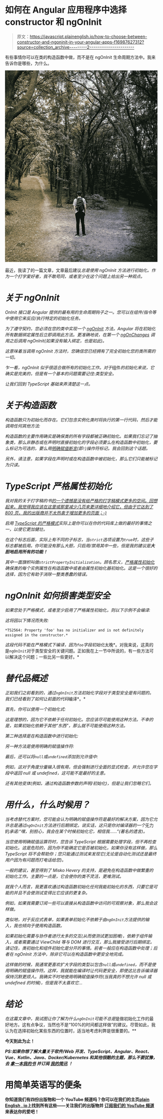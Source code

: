 # 如何在 Angular 应用程序中选择 constructor 和 ngOnInit

> 原文：<https://javascript.plainenglish.io/how-to-choose-between-constructor-and-ngoninit-in-your-angular-apps-f16987627312?source=collection_archive---------2----------------------->

有些事情你可以在类的构造函数中做，而不是在 ngOnInit 生命周期方法中。我来告诉你是哪些，为什么。

![](img/865a3b905d70e2a5251291379ebfa74d.png)

最近，我读了的一篇文章，文章最后建议*总是使用 ngOnInit 方法进行初始化。作为一个打字爱好者，我不敢苟同，或者至少在这个问题上给出另一种观点。*

# *关于 ngOnInit*

*OnInit 接口是 Angular 提供的最有用的生命周期钩子之一。您可以在组件/指令等中使用它来反应/执行特定的初始化任务。*

*为了遵守契约，您必须在您的类中实现一个 [ngOnInit](https://angular.io/api/core/OnInit#ngOnInit) 方法。Angular 将在初始化所有数据绑定属性后立即调用此方法。更准确地说，在第一个 [ngOnChanges](https://angular.io/api/core/OnChanges) 调用之后调用 ngOnInit(如果没有输入绑定，也是如此)。*

*这意味着当调用 ngOnInit 方法时，您确信您已经拥有了完全初始化您的类所需的一切。*

*乍一看，ngOnInit 似乎很适合做所有的初始化工作。对于*组件*的初始化来说，它确实是完美的，但是有一个基本的问题需要记住:类型安全。*

*让我们回到 TypeScript 基础来弄清楚这一点。*

# *关于构造函数*

*构造函数只为初始化而存在。它们包含实例化类时将执行的第一行代码，然后才能调用任何其他方法:*

*构造函数的主要作用确实是确保类的所有字段都被正确初始化。如果我们忘记了抽象类，那么非静态或在声明时直接初始化的字段必须要么在构造函数中初始化，要么标记为可选的，要么用[明确赋值断言](https://www.typescriptlang.org/docs/handbook/release-notes/typescript-2-7.html#definite-assignment-assertions)(即`!`)操作符标记。我会回到这个话题。*

*另外，请注意，如果字段在声明时或在构造函数中被初始化，那么它们只能被标记为只读。*

# *TypeScript 严格属性初始化*

*我对我的关于打字稿的书[的一个遗憾是没有给严格的打字稿模式更多的空间。回想起来，我觉得我应该在这里或那里减少几页来更详细地介绍它，但由于它达到了 800 页，我的出版商并不太热衷于增加更多的页面；-)](https://www.amazon.com/gp/product/B081FB89BL)*

*启用 [TypeScript 的严格模式](https://mariusschulz.com/blog/the-strict-compiler-option-in-typescript)实际上是你可以在你的代码库上做的最好的事情之一，以使它更加健壮。*

*在这个标志后面，实际上有不同的子标志，当`strict`选项设置为`true`时，这些子标志都被启用。你可能没有那么大胆，只启用/禁用其中一些，但是我的建议是**大胆地启用所有的功能！***

*其中一面旗帜叫做`strictPropertyInitialization`。顾名思义，[严格属性初始化](https://www.typescriptlang.org/docs/handbook/release-notes/typescript-2-7.html#strict-class-initialization)确保类的每个实例属性在构造函数中或者由属性初始化器初始化。这是一个很好的选择，因为它有助于消除一整类愚蠢的错误。*

# *ngOnInit 如何损害类型安全*

*如果您处于严格模式，或者至少启用了严格属性初始化，则以下示例不会编译:*

*这将因以下情况而失败:*

```
*TS2564: Property 'foo' has no initializer and is not definitely assigned in the constructor.*
```

*这段代码不能在严格模式下编译，因为`foo`字段初始化*太晚*。对我来说，这真的是`ngOnInit`对于类型安全的关键问题。正如我在上一节中所说的，有一些方法可以解决这个问题；一些比另一些更好。*

# *替代品概述*

*正如我们之前看到的，通过`ngOnInit`方法初始化字段对于类型安全是有问题的。我们已经看到了如何让前面的代码*编译*。*

*首先，你可以使用一个初始化式:*

*这是理想的，因为它不依赖于任何初始化。您应该尽可能使用这种方法。不幸的是，如果初始化依赖于其他“东西”，那么就不可能使用这种方法。*

*第二种选择是在构造函数中进行初始化:*

*另一种方法是使用明确的赋值操作符:*

*最后，还可以将`null`或`undefined`添加到允许值中:*

*例如，这对于角度分量输入很有用，但会强制进行全面的显式检查，并允许您在字段中返回 null 或 undefined，这可能不是最好的主意。*

*还有其他变体(例如，通过构造函数参数的声明/初始化)，但是让我们忽略它们。*

# *用什么，什么时候用？*

*当考虑替代方案时，您可能会认为明确的赋值操作符是最好的解决方案，因为它允许总是通过`ngOnInit`方法进行后期绑定。说实话，这只是你对编译器的一个*无力的*承诺:“嘿，别担心，我会在某个时候初始化它，相信我……”(著名的遗言)。*

*当您使用明确赋值运算符时，您告诉 TypeScript 根据需要处理字段，但不再检查初始化。这是危险的，因为你不能确定它是否被初始化，如果你没有这样做，那么 TypeScript 将不会帮助你；您只能通过测试来发现它(无论是自动化测试还是最终用户因为有问题而打电话给您)。*

*一般的建议，甚至得到了 Misko Hevery 的支持，是避免在构造函数中做繁重的初始化工作。主要的一点是，它会使你的类不灵活，更难测试。*

*就我个人而言，我更喜欢通过构造函数初始化任何我能初始化的东西，只要它是可能的并且不会使测试变得比它应该的更复杂。*

*例如，如果我需要订阅一些可以直接从构造函数中访问的可观察对象，那么我会这样做。*

*类似地，对于反应式表单，如果表单初始化不依赖于由`ngOnInit`方法提供的输入，我也倾向于使用构造函数。*

*如果初始化需要与协作者进行太多的交互(从而使测试更加困难)，依赖于组件输入，或者需要通过 ViewChild 等与 DOM 进行交互，那么我接受进行后期绑定。请记住，类初始化和组件初始化是分开的事情。前者一般应在构造函数中处理；后者在 ngOnInit 方法中，除非它可以在构造函数中更安全地完成。*

*这样做的时候，我通常更喜欢扩大字段的类型以包含`null`或`undefined`，而不是使用明确的赋值操作符。这样，我就能在编译时让代码更安全，即使这比告诉编译器保持沉默更烦人。我确实不时地使用明确赋值操作符(当我真的不想允许 null 或 undefined 的时候)，但是我不太喜欢它…*

# *结论*

*在这篇文章中，我试图让你了解为什么`ngOnInit`可能不总是*是做初始化工作的最好地方。这有点争议，当然也不是“100%的时间都这样做”的建议。尽管如此，我认为在选择初始化某些东西的位置时，适当地考虑利弊是很重要的。**

**今天到此为止！**

***PS:如果你想了解大量关于软件/Web 开发、TypeScript、Angular、React、Vue、Kotlin、Java、Docker/Kubernetes 和其他很酷的主题，那么不要犹豫，去* [*拿一本我的书*](https://www.amazon.com/Learn-TypeScript-Building-Applications-understanding-ebook/dp/B081FB89BL) *并订阅* [*我的简讯*](https://mailchi.mp/fb661753d54a/developassion-newsletter) *！***

# ****用简单英语写的便条****

**你知道我们有四份出版物和一个 YouTube 频道吗？你可以在我们的主页[**plain English . io**](https://plainenglish.io/)上找到所有这些——关注我们的出版物并 [**订阅我们的 YouTube 频道**](https://www.youtube.com/channel/UCtipWUghju290NWcn8jhyAw) **来表达你的爱吧！****